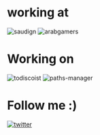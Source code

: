 # working at
![saudign](https://img.shields.io/badge/Admin-SaudiGN-purple)
![arabgamers](https://img.shields.io/badge/Founder-Arab%20gamers-green)

# Working on
![todiscoist](https://img.shields.io/badge/npm%20package-paths%20manager-red)
![paths-manager](https://img.shields.io/badge/Discord%20bot-ToDiscoist-red)

# Follow me :)
[![twitter](https://img.shields.io/twitter/url?label=Nabil&style=social&url=https%3A%2F%2Ftwitter.com%2Fnabil_alsaiad)](https://twitter.com/nabil_alsaiad)
